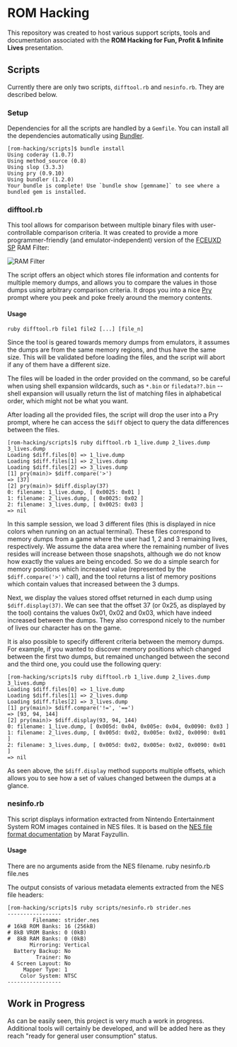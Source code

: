# ROM Hacking

This repository was created to host various support scripts, tools and documentation associated with the **ROM Hacking for Fun, Profit & Infinite Lives** presentation.

## Scripts
Currently there are only two scripts, `difftool.rb` and `nesinfo.rb`. They are described below.

### Setup
Dependencies for all the scripts are handled by a `Gemfile`. You can install all the dependencies automatically using [Bundler](http://gembundler.com/).

    [rom-hacking/scripts]$ bundle install
    Using coderay (1.0.7) 
    Using method_source (0.8) 
    Using slop (3.3.3) 
    Using pry (0.9.10) 
    Using bundler (1.2.0) 
    Your bundle is complete! Use `bundle show [gemname]` to see where a bundled gem is installed.

### difftool.rb
This tool allows for comparison between multiple binary files with user-controllable comparison criteria. It was created to provide a more programmer-friendly (and emulator-independent) version of the [FCEUXD SP](http://www.the-interweb.com/serendipity/index.php?/categories/9-FCEUXD-SP) RAM Filter:

![RAM Filter](http://www.the-interweb.com/bdump/fceuxdsp/filter2.png)

The script offers an object which stores file information and contents for multiple memory dumps, and allows you to compare the values in those dumps using arbitrary comparison criteria. It drops you into a nice [Pry](http://pryrepl.org/) prompt where you peek and poke freely around the memory contents.

#### Usage
    ruby difftool.rb file1 file2 [...] [file_n]

Since the tool is geared towards memory dumps from emulators, it assumes the dumps are from the same memory regions, and thus have the same size. This will be validated before loading the files, and the script will abort if any of them have a different size.

The files will be loaded in the order provided on the command, so be careful when using shell expansion wildcards, such as `*.bin` or `filedata??.bin` -- shell expansion will usually return the list of matching files in alphabetical order, which might not be what you want.

After loading all the provided files, the script will drop the user into a Pry prompt, where he can access the `$diff` object to query the data differences between the files.

    [rom-hacking/scripts]$ ruby difftool.rb 1_live.dump 2_lives.dump 3_lives.dump
    Loading $diff.files[0] => 1_live.dump
    Loading $diff.files[1] => 2_lives.dump
    Loading $diff.files[2] => 3_lives.dump
    [1] pry(main)> $diff.compare('>')
    => [37]
    [2] pry(main)> $diff.display(37)
    0: filename: 1_live.dump, [ 0x0025: 0x01 ]
    1: filename: 2_lives.dump, [ 0x0025: 0x02 ]
    2: filename: 3_lives.dump, [ 0x0025: 0x03 ]
    => nil

In this sample session, we load 3 different files (this is displayed in nice colors when running on an actual terminal). These files correspond to memory dumps from a game where the user had 1, 2 and 3 remaining lives, respectively. We assume the data area where the remaining number of lives resides will increase between those snapshots, although we do not know how exactly the values are being encoded. So we do a simple search for memory positions which increased value (represented by the `$diff.compare('>')` call), and the tool returns a list of memory positions which contain values that increased between the 3 dumps.

Next, we display the values stored offset returned in each dump using `$diff.display(37)`. We can see that the offset 37 (or 0x25, as displayed by the tool) contains the values 0x01, 0x02 and 0x03, which have indeed increased between the dumps. They also correspond nicely to the number of lives our character has on the game.

It is also possible to specify different criteria between the memory dumps. For example, if you wanted to discover memory positions which changed between the first two dumps, but remained unchanged between the second and the third one, you could use the following query:

    [rom-hacking/scripts]$ ruby difftool.rb 1_live.dump 2_lives.dump 3_lives.dump
    Loading $diff.files[0] => 1_live.dump
    Loading $diff.files[1] => 2_lives.dump
    Loading $diff.files[2] => 3_lives.dump
    [1] pry(main)> $diff.compare('!=', '==')
    => [93, 94, 144]
    [2] pry(main)> $diff.display(93, 94, 144)
    0: filename: 1_live.dump, [ 0x005d: 0x04, 0x005e: 0x04, 0x0090: 0x03 ]
    1: filename: 2_lives.dump, [ 0x005d: 0x02, 0x005e: 0x02, 0x0090: 0x01 ]
    2: filename: 3_lives.dump, [ 0x005d: 0x02, 0x005e: 0x02, 0x0090: 0x01 ]
    => nil

As seen above, the `$diff.display` method supports multiple offsets, which allows you to see how a set of values changed between the dumps at a glance.

### nesinfo.rb
This script displays information extracted from Nintendo Entertainment System ROM images contained in NES files. It is based on the [NES file format documentation](http://fms.komkon.org/EMUL8/NES.html#LABM) by Marat Fayzullin.

#### Usage
There are no arguments aside from the NES filename.
    ruby nesinfo.rb file.nes

The output consists of various metadata elements extracted from the NES file headers:

    [rom-hacking/scripts]$ ruby scripts/nesinfo.rb strider.nes 
    -----------------
            Filename: strider.nes
    # 16kB ROM Banks: 16 (256kB)
    # 8kB VROM Banks: 0 (0kB)
    #  8kB RAM Banks: 0 (0kB)
           Mirroring: Vertical
      Battery Backup: No
             Trainer: No
     4 Screen Layout: No
         Mapper Type: 1
        Color System: NTSC
    -----------------

## Work in Progress
As can be easily seen, this project is very much a work in progress. Additional tools will certainly be developed, and will be added here as they reach "ready for general user consumption" status.